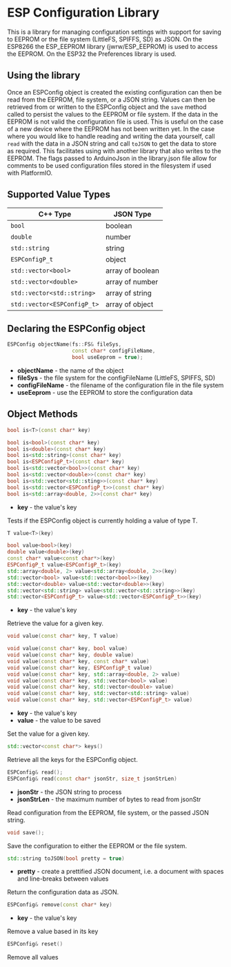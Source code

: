 # ESP Configuration Library

This is a library for managing configuration settings with support for saving to
EEPROM or the file system (LittleFS, SPIFFS, SD) as JSON. On the ESP8266 the
ESP_EEPROM library (jwrw/ESP_EEPROM) is used to access the EEPROM. On the ESP32
the Preferences library is used.

## Using the library

Once an ESPConfig object is created the existing configuration can then be read
from the EEPROM, file system, or a JSON string. Values can then be retrieved
from or written to the ESPConfig object and the `save` method called to persist
the values to the EEPROM or file system. If the data in the EEPROM is not valid
the configuration file is used. This is useful on the case of a new device where
the EEPROM has not been written yet. In the case where you would like to handle
reading and writing the data yourself, call `read` with the data in a JSON
string and call `toJSON` to get the data to store as required. This facilitates
using with another library that also writes to the EEPROM. The flags passed to
ArduinoJson in the library.json file allow for comments to be used configuration
files stored in the filesystem if used with PlatformIO.

## Supported Value Types

C++ Type | JSON Type
-------- | ---------
`bool` | boolean
`double` | number
`std::string` | string
`ESPConfigP_t` | object
`std::vector<bool>` | array of boolean
`std::vector<double>` | array of number
`std::vector<std::string>` | array of string
`std::vector<ESPConfigP_t>` | array of object

## Declaring the ESPConfig object

```c++
ESPConfig objectName(fs::FS& fileSys,
                     const char* configFileName,
                     bool useEeprom = true);
```

- **objectName** - the name of the object
- **fileSys** - the file system for the configFileName (LittleFS, SPIFFS, SD)
- **configFileName** - the filename of the configuration file in the file system
- **useEeprom** - use the EEPROM to store the configuration data

## Object Methods

```c++
bool is<T>(const char* key)

bool is<bool>(const char* key)
bool is<double>(const char* key)
bool is<std::string>(const char* key)
bool is<ESPConfigP_t>(const char* key)
bool is<std::vector<bool>>(const char* key)
bool is<std::vector<double>>(const char* key)
bool is<std::vector<std::sting>>(const char* key)
bool is<std::vector<ESPConfigP_t>>(const char* key)
bool is<std::array<double, 2>>(const char* key)
```

- **key** - the value's key

Tests if the ESPConfig object is currently holding a value of type T.

```c++
T value<T>(key)

bool value<bool>(key)
double value<double>(key)
const char* value<const char*>(key)
ESPConfigP_t value<ESPConfigP_t>(key)
std::array<double, 2> value<std::array<double, 2>>(key)
std::vector<bool> value<std::vector<bool>>(key)
std::vector<double> value<std::vector<double>>(key)
std::vector<std::string> value<std::vector<std::string>>(key)
std::vector<ESPConfigP_t> value<std::vector<ESPConfigP_t>>(key)
```

- **key** - the value's key

Retrieve the value for a given key.

```c++
void value(const char* key, T value)

void value(const char* key, bool value)
void value(const char* key, double value)
void value(const char* key, const char* value)
void value(const char* key, ESPConfigP_t value)
void value(const char* key, std::array<double, 2> value)
void value(const char* key, std::vector<bool> value)
void value(const char* key, std::vector<double> value)
void value(const char* key, std::vector<std::string> value)
void value(const char* key, std::vector<ESPConfigP_t> value)
```

- **key** - the value's key
- **value** - the value to be saved

Set the value for a given key.

```c++
std::vector<const char*> keys()
```

Retrieve all the keys for the ESPConfig object.

```c++
ESPConfig& read();
ESPConfig& read(const char* jsonStr, size_t jsonStrLen)
```

- **jsonStr** - the JSON string to process
- **jsonStrLen** -  the maximum number of bytes to read from jsonStr

Read configuration from the EEPROM, file system, or the passed JSON string.

```c++
void save();
```

Save the configuration to either the EEPROM or the file system.

```c++
std::string toJSON(bool pretty = true)
```

- **pretty** - create a prettified JSON document, i.e. a document with spaces
and line-breaks between values

Return the configuration data as JSON.

```c++
ESPConfig& remove(const char* key)
```

- **key** - the value's key

Remove a value based in its key

```c++
ESPConfig& reset()
```

Remove all values

